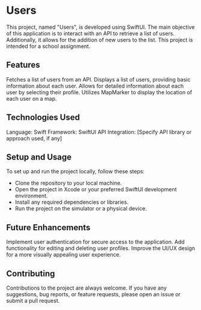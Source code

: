 # Users

This project, named "Users", is developed using SwiftUI. The main objective of this application is to interact with an API to retrieve a list of users. Additionally, it allows for the addition of new users to the list.
This project is intended for a school assignment.

## Features

Fetches a list of users from an API.
Displays a list of users, providing basic information about each user.
Allows for detailed information about each user by selecting their profile.
Utilizes MapMarker to display the location of each user on a map.

## Technologies Used

Language: Swift
Framework: SwiftUI
API Integration: [Specify API library or approach used, if any]

## Setup and Usage

To set up and run the project locally, follow these steps:

- Clone the repository to your local machine.
- Open the project in Xcode or your preferred SwiftUI development environment.
- Install any required dependencies or libraries.
- Run the project on the simulator or a physical device.

## Future Enhancements

Implement user authentication for secure access to the application.
Add functionality for editing and deleting user profiles.
Improve the UI/UX design for a more visually appealing user experience.

## Contributing

Contributions to the project are always welcome. If you have any suggestions, bug reports, or feature requests, please open an issue or submit a pull request.
